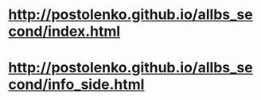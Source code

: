 # http://postolenko.github.io/allbs_second/index.html
# http://postolenko.github.io/allbs_second/info_side.html